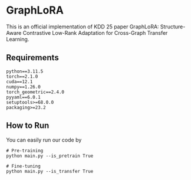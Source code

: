 # GraphLoRA
This is an official implementation of KDD 25 paper GraphLoRA: Structure-Aware Contrastive Low-Rank Adaptation for Cross-Graph Transfer Learning.

## Requirements
```
python==3.11.5
torch==2.1.0
cuda==12.1
numpy==1.26.0
torch_geometric==2.4.0
pyyaml==6.0.1
setuptools>=68.0.0
packaging>=23.2
```

## How to Run
You can easily run our code by

```
# Pre-training
python main.py --is_pretrain True

# Fine-tuning
python main.py --is_transfer True
```
